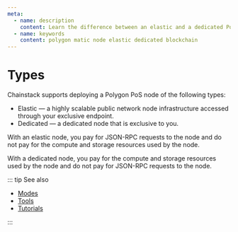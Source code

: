 ```yaml
---
meta:
  - name: description
    content: Learn the difference between an elastic and a dedicated Polygon PoS node deployed with the Chainstack managed blockchain services.
  - name: keywords
    content: polygon matic node elastic dedicated blockchain
---
```


# Types

Chainstack supports deploying a Polygon PoS node of the following types:

* Elastic — a highly scalable public network node infrastructure accessed through your exclusive endpoint.
* Dedicated — a dedicated node that is exclusive to you.

With an elastic node, you pay for JSON-RPC requests to the node and do not pay for the compute and storage resources used by the node.

With a dedicated node, you pay for the compute and storage resources used by the node and do not pay for JSON-RPC requests to the node.

::: tip See also

* [Modes](/operations/polygon/modes)
* [Tools](/operations/polygon/tools)
* [Tutorials](/tutorials/polygon/)

:::
